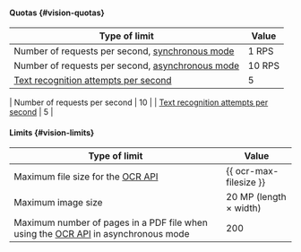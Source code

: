 #### Quotas {#vision-quotas}

| Type of limit | Value |
----- | -----
Number of requests per second, [synchronous mode](../vision/ocr/api-ref/TextRecognition/index.md) | 1 RPS
Number of requests per second, [asynchronous mode](../vision/ocr/api-ref/TextRecognitionAsync/index.md) | 10 RPS
[Text recognition attempts per second](../vision/concepts/ocr/index.md) | 5

| Number of requests per second | 10 |
| [Text recognition attempts per second](../vision/concepts/ocr/index.md) | 5 |

#### Limits {#vision-limits}

| Type of limit | Value |
----- | -----
| Maximum file size for the [OCR API](../vision/ocr/api-ref/index.md) | {{ ocr-max-filesize }} |
| Maximum image size | 20 MP (length × width) |
| Maximum number of pages in a PDF file when using the [OCR API](../vision/ocr/api-ref/index.md) in asynchronous mode | 200 |
